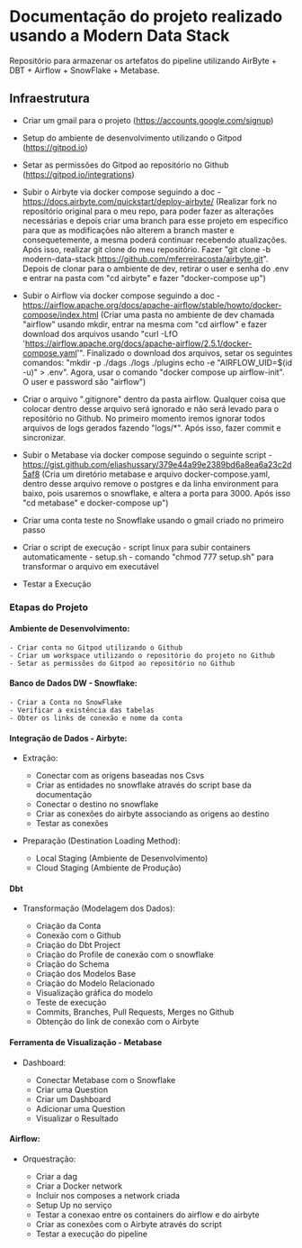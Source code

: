 # Documentação do projeto realizado usando a Modern Data Stack

Repositório para armazenar os artefatos do pipeline utilizando AirByte + DBT + Airflow + SnowFlake + Metabase.


## Infraestrutura

- Criar um gmail para o projeto (https://accounts.google.com/signup)

- Setup do ambiente de desenvolvimento utilizando o Gitpod (https://gitpod.io)

- Setar as permissões do Gitpod ao repositório no Github (https://gitpod.io/integrations)

- Subir o Airbyte via docker compose seguindo a doc - https://docs.airbyte.com/quickstart/deploy-airbyte/ (Realizar fork no repositório original para o meu repo, para poder fazer as alterações necessárias e depois criar uma branch para esse projeto em específico para que as modificações não alterem a branch master e consequetemente, a mesma poderá continuar recebendo atualizações. Após isso, realizar git clone do meu repositório. Fazer "git clone -b modern-data-stack https://github.com/mferreiracosta/airbyte.git". Depois de clonar para o ambiente de dev, retirar o user e senha do .env e entrar na pasta com "cd airbyte" e fazer "docker-compose up")

- Subir o Airflow via docker compose seguindo a doc - https://airflow.apache.org/docs/apache-airflow/stable/howto/docker-compose/index.html (Criar uma pasta no ambiente de dev chamada "airflow" usando mkdir, entrar na mesma com "cd airflow" e fazer download dos arquivos usando "curl -LfO 'https://airflow.apache.org/docs/apache-airflow/2.5.1/docker-compose.yaml'". Finalizado o download dos arquivos, setar os seguintes comandos: "mkdir -p ./dags ./logs ./plugins
echo -e "AIRFLOW_UID=$(id -u)" > .env". Agora, usar o comando "docker compose up airflow-init". O user e password são "airflow")

- Criar o arquivo ".gitignore" dentro da pasta airflow. Qualquer coisa que colocar dentro desse arquivo será ignorado e não será levado para o repositório no Github. No primeiro momento iremos ignorar todos arquivos de logs gerados fazendo "logs/*". Após isso, fazer commit e sincronizar.

- Subir o Metabase via docker compose seguindo o seguinte script - https://gist.github.com/eliashussary/379e44a99e2389bd6a8ea6a23c2d5af8 (Cria um diretório metabase e arquivo docker-compose.yaml, dentro desse arquivo remove o postgres e da linha environment para baixo, pois usaremos o snowflake, e altera a porta para 3000. Após isso "cd metabase" e docker-compose up")

- Criar uma conta teste no Snowflake usando o gmail criado no primeiro passo

- Criar o script de execução - script linux para subir containers automaticamente - setup.sh - comando "chmod 777 setup.sh" para transformar o arquivo em executável

- Testar a Execução

### Etapas do Projeto

#### Ambiente de Desenvolvimento:

    - Criar conta no Gitpod utilizando o Github
    - Criar um workspace utilizando o repositório do projeto no Github
    - Setar as permissões do Gitpod ao repositório no Github


#### Banco de Dados DW - Snowflake:
   
    - Criar a Conta no SnowFlake
    - Verificar a existência das tabelas
    - Obter os links de conexão e nome da conta


#### Integração de Dados - Airbyte:

- Extração:

    - Conectar com as origens baseadas nos Csvs
    - Criar as entidades no snowflake através do script base da documentação
    - Conectar o destino no snowflake
    - Criar as conexões do airbyte associando as origens ao destino
    - Testar as conexões


- Preparação (Destination Loading Method):

    - Local Staging (Ambiente de Desenvolvimento)
    - Cloud Staging (Ambiente de Produção)


#### Dbt

- Transformação (Modelagem dos Dados):

    - Criação da Conta
    - Conexão com o Github
    - Criação do Dbt Project
    - Criação do Profile de conexão com o snowflake
    - Criação do Schema
    - Criação dos Modelos Base
    - Criação do Modelo Relacionado
    - Visualização gráfica do modelo
    - Teste de execução
    - Commits, Branches, Pull Requests, Merges no Github
    - Obtenção do link de conexão com o Airbyte


#### Ferramenta de Visualização - Metabase

- Dashboard:

    - Conectar Metabase com o Snowflake 
    - Criar uma Question  
    - Criar um Dashboard 
    - Adicionar uma Question 
    - Visualizar o Resultado  


#### Airflow:

- Orquestração:

    - Criar a dag  
    - Criar a Docker network
    - Incluir nos composes a network criada
    - Setup Up no serviço
    - Testar a conexao entre os containers do airflow e do airbyte
    - Criar as conexões com o Airbyte através do script  
    - Testar a execução do pipeline